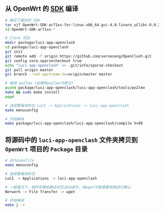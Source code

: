 ## 从 OpenWrt 的 [SDK](http://wiki.openwrt.org/doc/howto/obtain.firmware.sdk) 编译
```bash
# 解压下载好的 SDK
tar xjf OpenWrt-SDK-ar71xx-for-linux-x86_64-gcc-4.8-linaro_uClibc-0.9.33.2.tar.bz2
cd OpenWrt-SDK-ar71xx-*

# Clone 项目
mkdir package/luci-app-openclash
cd package/luci-app-openclash
git init
git remote add -f origin https://github.com/vernesong/OpenClash.git
git config core.sparsecheckout true
echo "luci-app-openclash" >> .git/info/sparse-checkout
git pull origin master
git branch --set-upstream-to=origin/master master

# 编译 po2lmo (如果有po2lmo可跳过)
pushd package/luci-app-openclash/luci-app-openclash/tools/po2lmo
make && sudo make install
popd

# 选择要编译的包 LuCI -> Applications -> luci-app-openclash
make menuconfig

# 开始编译
make package/luci-app-openclash/luci-app-openclash/compile V=99
```

## 将源码中的 `luci-app-openclash` 文件夹拷贝到 `OpenWrt` 项目的 `Package` 目录
```bash
# 进入makefile
make menuconfig

# 选择要编译的包
LuCI -> Applications -> luci-app-openclash

# 一般情况下，插件所需依赖此时已自动选中，但wget可能需要单独进行确认
Nerwork -> File Transfer -> wget

# 开始编译
make j -v
```